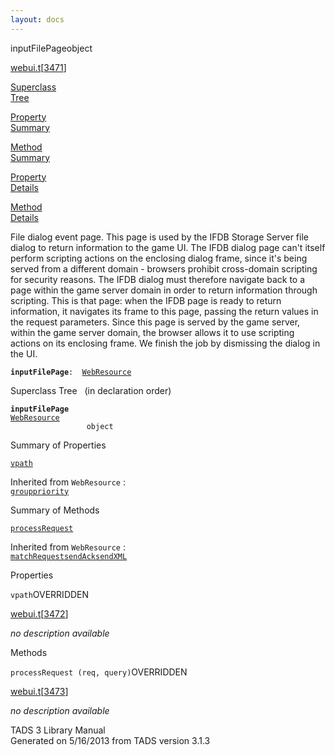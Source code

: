 ```yaml
---
layout: docs
---
```

<span class="title">inputFilePage</span><span class="type">object</span>

[webui.t](../file/webui.t.html)\[[3471](../source/webui.t.html#3471)\]

[Superclass  
Tree](#_SuperClassTree_)

[Property  
Summary](#_PropSummary_)

[Method  
Summary](#_MethodSummary_)

[Property  
Details](#_Properties_)

[Method  
Details](#_Methods_)

<div class="fdesc">

File dialog event page. This page is used by the IFDB Storage Server
file dialog to return information to the game UI. The IFDB dialog page
can't itself perform scripting actions on the enclosing dialog frame,
since it's being served from a different domain - browsers prohibit
cross-domain scripting for security reasons. The IFDB dialog must
therefore navigate back to a page within the game server domain in order
to return information through scripting. This is that page: when the
IFDB page is ready to return information, it navigates its frame to this
page, passing the return values in the request parameters. Since this
page is served by the game server, within the game server domain, the
browser allows it to use scripting actions on its enclosing frame. We
finish the job by dismissing the dialog in the UI.

**`inputFilePage`**` :   `[`WebResource`](../object/WebResource.html)

</div>

<span id="_SuperClassTree_"></span>

<div class="mjhd">

<span class="hdln">Superclass Tree</span>   (in declaration order)

</div>

**`inputFilePage`**  
[`WebResource`](../object/WebResource.html)  
`                 object`  
<span id="_PropSummary_"></span>

<div class="mjhd">

<span class="hdln">Summary of Properties</span>  

</div>

[`vpath`](#vpath)

Inherited from `WebResource` :  
[`group`](../object/WebResource.html#group)[`priority`](../object/WebResource.html#priority)

<span id="_MethodSummary_"></span>

<div class="mjhd">

<span class="hdln">Summary of Methods</span>  

</div>

[`processRequest`](#processRequest)

Inherited from `WebResource` :  
[`matchRequest`](../object/WebResource.html#matchRequest)[`sendAck`](../object/WebResource.html#sendAck)[`sendXML`](../object/WebResource.html#sendXML)

<span id="_Properties_"></span>

<div class="mjhd">

<span class="hdln">Properties</span>  

</div>

<span id="vpath"></span>

`vpath`<span class="rem">OVERRIDDEN</span>

[webui.t](../file/webui.t.html)\[[3472](../source/webui.t.html#3472)\]

<div class="desc">

*no description available*

</div>

<span id="_Methods_"></span>

<div class="mjhd">

<span class="hdln">Methods</span>  

</div>

<span id="processRequest"></span>

`processRequest (req, query)`<span class="rem">OVERRIDDEN</span>

[webui.t](../file/webui.t.html)\[[3473](../source/webui.t.html#3473)\]

<div class="desc">

*no description available*

</div>

<div class="ftr">

TADS 3 Library Manual  
Generated on 5/16/2013 from TADS version 3.1.3

</div>
